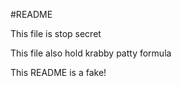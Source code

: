 #README

This file is stop secret

This file also hold krabby patty formula 

This README is a fake!

